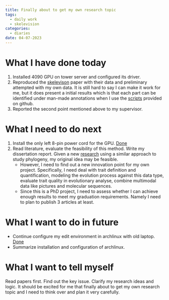 ```yaml
---
title: Finally about to get my own research topic
tags:
  - daily work
  - skelevision
categories:
  - diaries
date: 04-07-2023 
---
```

# What I have done today

1. Installed 4090 GPU on tower server and configured its driver.
2. Reproduced the [skelevison](https://besjournals.onlinelibrary.wiley.com/doi/full/10.1111/2041-210X.13864) paper with their data and preliminary attempted with my own data. It is still hard to say I can make it work for me, but it does present a initial results which is that each part can be identified under man-made annotations when I use the [scripts](https://github.com/bcweeks/Skelevision) provided on github.
3. Reported the second point mentioned above to my supervisor.

# What I need to do next

1. Install the only left 8-pin power cord for the GPU. [Done](https://zhangdeweb.site/2023/04/08/04-08-2023/)
2. Read literature, evaluate the feasibility of this method. Write my dissertation report. 
	Given a new [research](https://doi.org/10.1016/j.pld.2022.11.001) using a similar approach to study phylogeny, my original idea may be feasible. 
	- However, I need to find out a new innovation point for my own project. Specifically, I need deal with trait definition and quantification, modeling the evolution process against this data type, evaluate trait quality in evolutionary analyse, combine multimodal data like pictures and molecular sequences. 
	- Since this is a PhD project, I need to assess whether I can achieve enough results to meet my graduation requirements. Namely I need to plan to publish 3 articles at least.

# What I want to do in future
- Continue configure my edit environment in archlinux with old laptop. [Done](https://zhangdeweb.site/2023/04/08/04-08-2023/)
- Summarize installation and configuration of archlinux.

# What I want to tell myself
Read papers first. Find out the key issue. Clarify my research ideas and logic. 
It should be excited for me that finally about to get my own research topic and I need to think over and plan it very carefully.